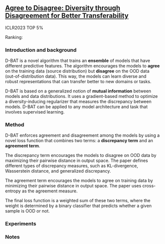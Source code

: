 
## [Agree to Disagree: Diversity through Disagreement for Better Transferability](https://openreview.net/forum?id=K7CbYQbyYhY)

ICLR2023 TOP 5%

Ranking:

### Introduction and background
D-BAT is a novel algorithm that trains an **ensemble** of models that have different predictive features. The algorithm encourages the models to **agree** on the training data (source distribution) but **disagree** on the OOD data (out-of-distribution data). This way, the models can learn diverse and robust representations that can transfer better to new domains or tasks.

D-BAT is based on a generalized notion of **mutual information** between models and data distributions. It uses a gradient-based method to optimize a diversity-inducing regularizer that measures the discrepancy between models. D-BAT can be applied to any model architecture and task that involves supervised learning.


### Method

D-BAT enforces agreement and disagreement among the models by using a novel loss function that combines two terms: a **discrepancy term** and an **agreement term**.

The discrepancy term encourages the models to disagree on OOD data by maximizing their pairwise distance in output space. The paper defines different types of discrepancy measures, such as KL-divergence, Wasserstein distance, and generalized discrepancy.

The agreement term encourages the models to agree on training data by minimizing their pairwise distance in output space. The paper uses cross-entropy as the agreement measure.

The final loss function is a weighted sum of these two terms, where the weight is determined by a binary classifier that predicts whether a given sample is OOD or not.


### Experiments

### Notes
